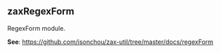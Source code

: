 <a name="module_zaxRegexForm"></a>

## zaxRegexForm
<p>RegexForm module.</p>

**See**: https://github.com/jsonchou/zax-util/tree/master/docs/regexForm  
